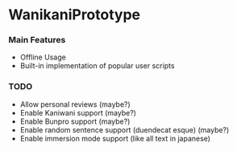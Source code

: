 # WanikaniPrototype
### Main Features
* Offline Usage
* Built-in implementation of popular user scripts

### TODO
* Allow personal reviews (maybe?)
* Enable Kaniwani support (maybe?)
* Enable Bunpro support (maybe?)
* Enable random sentence support (duendecat esque) (maybe?)
* Enable immersion mode support (like all text in japanese)
